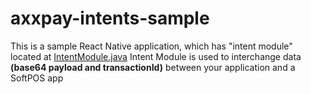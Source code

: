 # axxpay-intents-sample
This is a sample React Native application, which has "intent module" located at [IntentModule.java](https://github.com/AxxTrans/axxpay-intents-sample/blob/main/android/app/src/main/java/com/asp_sample/IntentModule.java)
Intent Module is used to interchange data **(base64 payload and transactionId)** between your application and a SoftPOS app

